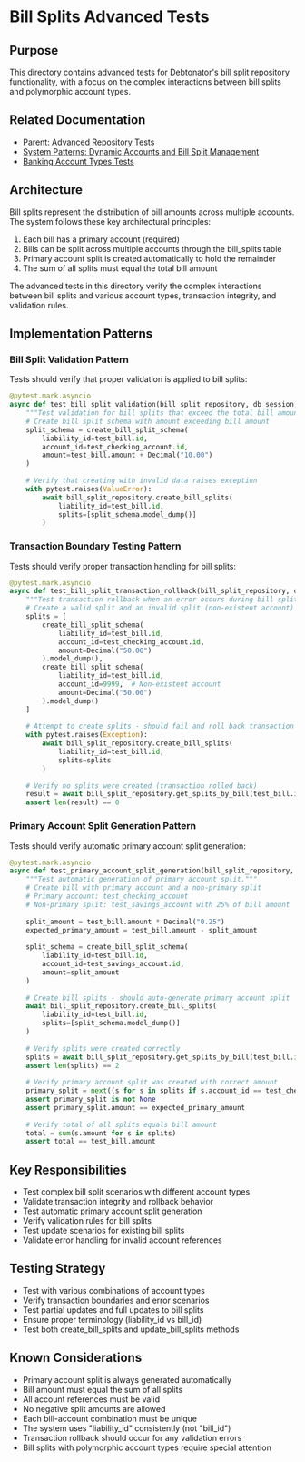 # Bill Splits Advanced Tests

## Purpose

This directory contains advanced tests for Debtonator's bill split repository functionality, with a focus on the complex interactions between bill splits and polymorphic account types.

## Related Documentation

- [Parent: Advanced Repository Tests](/code/debtonator/tests/integration/repositories/advanced/README.md)
- [System Patterns: Dynamic Accounts and Bill Split Management](/code/debtonator/docs/system_patterns.md#dynamic-accounts-and-bill-split-management)
- [Banking Account Types Tests](/code/debtonator/tests/integration/repositories/advanced/account_types/banking/README.md)

## Architecture

Bill splits represent the distribution of bill amounts across multiple accounts. The system follows these key architectural principles:

1. Each bill has a primary account (required)
2. Bills can be split across multiple accounts through the bill_splits table
3. Primary account split is created automatically to hold the remainder
4. The sum of all splits must equal the total bill amount

The advanced tests in this directory verify the complex interactions between bill splits and various account types, transaction integrity, and validation rules.

## Implementation Patterns

### Bill Split Validation Pattern

Tests should verify that proper validation is applied to bill splits:

```python
@pytest.mark.asyncio
async def test_bill_split_validation(bill_split_repository, db_session, test_bill, test_checking_account):
    """Test validation for bill splits that exceed the total bill amount."""
    # Create bill split schema with amount exceeding bill amount
    split_schema = create_bill_split_schema(
        liability_id=test_bill.id,
        account_id=test_checking_account.id,
        amount=test_bill.amount + Decimal("10.00")
    )
    
    # Verify that creating with invalid data raises exception
    with pytest.raises(ValueError):
        await bill_split_repository.create_bill_splits(
            liability_id=test_bill.id,
            splits=[split_schema.model_dump()]
        )
```

### Transaction Boundary Testing Pattern

Tests should verify proper transaction handling for bill splits:

```python
@pytest.mark.asyncio
async def test_bill_split_transaction_rollback(bill_split_repository, db_session, test_bill, test_checking_account):
    """Test transaction rollback when an error occurs during bill split creation."""
    # Create a valid split and an invalid split (non-existent account)
    splits = [
        create_bill_split_schema(
            liability_id=test_bill.id,
            account_id=test_checking_account.id,
            amount=Decimal("50.00")
        ).model_dump(),
        create_bill_split_schema(
            liability_id=test_bill.id,
            account_id=9999,  # Non-existent account
            amount=Decimal("50.00")
        ).model_dump()
    ]
    
    # Attempt to create splits - should fail and roll back transaction
    with pytest.raises(Exception):
        await bill_split_repository.create_bill_splits(
            liability_id=test_bill.id,
            splits=splits
        )
    
    # Verify no splits were created (transaction rolled back)
    result = await bill_split_repository.get_splits_by_bill(test_bill.id)
    assert len(result) == 0
```

### Primary Account Split Generation Pattern

Tests should verify automatic primary account split generation:

```python
@pytest.mark.asyncio
async def test_primary_account_split_generation(bill_split_repository, db_session, test_bill, test_checking_account, test_savings_account):
    """Test automatic generation of primary account split."""
    # Create bill with primary account and a non-primary split
    # Primary account: test_checking_account
    # Non-primary split: test_savings_account with 25% of bill amount
    
    split_amount = test_bill.amount * Decimal("0.25")
    expected_primary_amount = test_bill.amount - split_amount
    
    split_schema = create_bill_split_schema(
        liability_id=test_bill.id,
        account_id=test_savings_account.id,
        amount=split_amount
    )
    
    # Create bill splits - should auto-generate primary account split
    await bill_split_repository.create_bill_splits(
        liability_id=test_bill.id,
        splits=[split_schema.model_dump()]
    )
    
    # Verify splits were created correctly
    splits = await bill_split_repository.get_splits_by_bill(test_bill.id)
    assert len(splits) == 2
    
    # Verify primary account split was created with correct amount
    primary_split = next((s for s in splits if s.account_id == test_checking_account.id), None)
    assert primary_split is not None
    assert primary_split.amount == expected_primary_amount
    
    # Verify total of all splits equals bill amount
    total = sum(s.amount for s in splits)
    assert total == test_bill.amount
```

## Key Responsibilities

- Test complex bill split scenarios with different account types
- Validate transaction integrity and rollback behavior
- Test automatic primary account split generation
- Verify validation rules for bill splits
- Test update scenarios for existing bill splits
- Validate error handling for invalid account references

## Testing Strategy

- Test with various combinations of account types
- Verify transaction boundaries and error scenarios
- Test partial updates and full updates to bill splits
- Ensure proper terminology (liability_id vs bill_id)
- Test both create_bill_splits and update_bill_splits methods

## Known Considerations

- Primary account split is always generated automatically
- Bill amount must equal the sum of all splits
- All account references must be valid
- No negative split amounts are allowed
- Each bill-account combination must be unique
- The system uses "liability_id" consistently (not "bill_id")
- Transaction rollback should occur for any validation errors
- Bill splits with polymorphic account types require special attention
